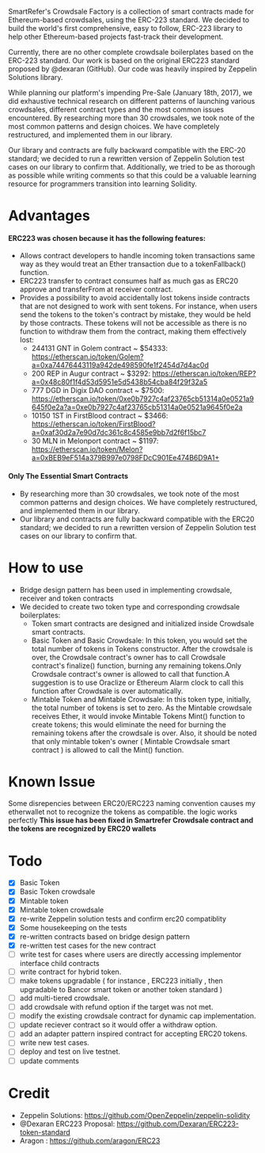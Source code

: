 SmartRefer's Crowdsale Factory is a collection of smart contracts made for Ethereum-based crowdsales, using the ERC-223 standard. We decided to build the world's first comprehensive, easy to follow, ERC-223 library to help other Ethereum-based projects fast-track their development. 

Currently, there are no other complete crowdsale boilerplates based on the ERC-223 standard. 
Our work is based on the original ERC223 standard proposed by @dexaran (GitHub). Our code was heavily inspired by Zeppelin Solutions library.

While planning our platform's impending Pre-Sale (January 18th, 2017), we did exhaustive technical research on different patterns of launching various crowdsales, different contract types and the most common issues encountered. By researching more than 30 crowdsales, we took note of the most common patterns and design choices. We have completely restructured, and implemented them in our library.

Our library and contracts are fully backward compatible with the ERC-20 standard; we decided to run a rewritten version of Zeppelin Solution test cases on our library to confirm that. Additionally, we tried to be as thorough as possible while writing comments so that this could be a valuable learning resource for programmers transition into learning Solidity.
# Advantages
#### ERC223 was chosen because it has the following features:
* Allows contract developers to handle incoming token transactions same way as they would treat an Ether transaction due to a tokenFallback() function.
* ERC223 transfer to contract consumes half as much gas as ERC20 approve and transferFrom at receiver contract.
* Provides a possibility to avoid accidentally lost tokens inside contracts that are not designed to work with sent tokens.
For instance, when users send the tokens to the token's contract by mistake, they would be held by those contracts. These tokens will not be accessible as there is no function to withdraw them from the contract, making them effectively lost:
  * 244131 GNT in Golem contract ~ $54333: https://etherscan.io/token/Golem?a=0xa74476443119a942de498590fe1f2454d7d4ac0d
  * 200 REP in Augur contract ~ $3292: https://etherscan.io/token/REP?a=0x48c80f1f4d53d5951e5d5438b54cba84f29f32a5
  * 777 DGD in Digix DAO contract ~ $7500: https://etherscan.io/token/0xe0b7927c4af23765cb51314a0e0521a9645f0e2a?a=0xe0b7927c4af23765cb51314a0e0521a9645f0e2a
  * 10150 1ST in FirstBlood contract ~ $3466: https://etherscan.io/token/FirstBlood?a=0xaf30d2a7e90d7dc361c8c4585e9bb7d2f6f15bc7
  * 30 MLN in Melonport contract ~ $1197: https://etherscan.io/token/Melon?a=0xBEB9eF514a379B997e0798FDcC901Ee474B6D9A1+
  
  
#### Only The Essential Smart Contracts 
* By researching more than 30 crowdsales, we took note of the most common patterns and design choices. We have completely restructured, and implemented them in our library. 
* Our library and contracts are fully backward compatible with the ERC20 standard; we decided to run a rewritten version of Zeppelin Solution test cases on our library to confirm that. 
# How to use
* Bridge design pattern has been used in implementing crowdsale, receiver and token contracts
* We decided to create two token type and corresponding crowdsale boilerplates:
  * Token smart contracts are designed and initialized inside Crowdsale smart contracts.
  * Basic Token and Basic Crowdsale: In this token, you would set the total number of tokens in Tokens constructor. After the crowdsale is over, the Crowdsale contract's owner has to call Crowdsale contract's finalize() function, burning any remaining tokens.Only Crowdsale contract's owner is allowed to call that function.A suggestion is to use Oraclize or Ethereum Alarm clock to call this function after Crowdsale is over automatically.
  * Mintable Token and Mintable Crowdsale: In this token type, initially, the total number of tokens is set to zero. As the Mintable crowdsale receives Ether, it would invoke Mintable Tokens Mint() function to create tokens; this would eliminate the need for burning the remaining tokens after the crowdsale is over. Also, it should be noted that only mintable token's owner ( Mintable Crowdsale smart contract ) is allowed to call the Mint() function.
# Known Issue
Some disrepencies between ERC20/ERC223 naming convention causes my etherwallet not to recognize the tokens as compatible.
the logic works perfectly
**This issue has been fixed in Smartrefer Crowdsale contract and the tokens are recognized by ERC20 wallets**
# Todo
- [x] Basic Token
- [x] Basic Token crowdsale
- [x] Mintable token
- [x] Mintable token crowdsale
- [x] re-write Zeppelin solution tests and confirm erc20 compatiblity
- [x] Some housekeeping on the tests
- [x] re-written contracts based on bridge design pattern
- [x] re-written test cases for the new contract
- [ ] write test for cases where users are directly accessing implementor interface child contracts
- [ ] write contract for hybrid token.
- [ ] make tokens upgradable ( for instance , ERC223 initially , then upgradable to Bancor smart token or another token standard ) 
- [ ] add multi-tiered crowdsale.
- [ ] add crowdsale with refund option if the target was not met.
- [ ] modify the existing crowdsale contract for dynamic cap implementation.
- [ ] update reciever contract so it would offer a withdraw option.
- [ ] add an adapter pattern inspired contract for accepting ERC20 tokens.
- [ ] write new test cases.
- [ ] deploy and test on live testnet.
- [ ] update comments
# Credit
* Zeppelin Solutions: https://github.com/OpenZeppelin/zeppelin-solidity
* @Dexaran ERC223 Proposal: https://github.com/Dexaran/ERC223-token-standard
* Aragon : https://github.com/aragon/ERC23
